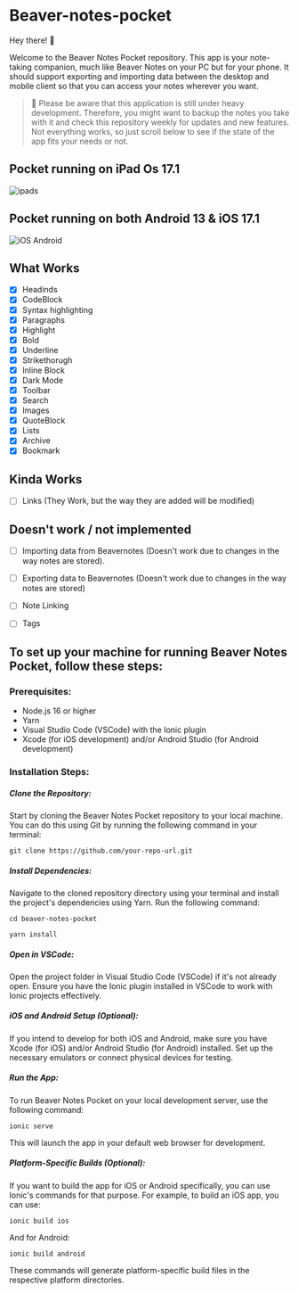 # Beaver-notes-pocket

Hey there! 👋 

Welcome to the Beaver Notes Pocket repository. This app is your note-taking companion, much like Beaver Notes on your PC but for your phone. It should support exporting and importing data between the desktop and mobile client so that you can access your notes wherever you want.

> 🔩 Please be aware that this application is still under heavy development. Therefore, you might want to backup the notes you take with it and check this repository weekly for updates and new features. Not everything works, so just scroll below to see if the state of the app fits your needs or not.

## Pocket running on iPad Os 17.1
![ipads](https://github.com/Daniele-rolli/Beaver-notes-pocket/assets/67503004/6b371374-bad6-415f-bf7b-f90c521b6963)
## Pocket running on both Android 13 & iOS 17.1
![iOS   Android](https://github.com/Daniele-rolli/Beaver-notes-pocket/assets/67503004/76e01ba3-f582-491e-95b0-1e7d6b5bfc50)

## What Works 

- [x] Headinds
- [x] CodeBlock
- [x] Syntax highlighting
- [x] Paragraphs
- [x] Highlight
- [x] Bold
- [x] Underline
- [x] Strikethorugh
- [x] Inline Block
- [x] Dark Mode
- [x] Toolbar
- [x] Search
- [x] Images
- [x] QuoteBlock
- [x] Lists
- [x] Archive
- [x] Bookmark
      
## Kinda Works
- [ ] Links (They Work, but the way they are added will be modified)

## Doesn't work / not implemented 

- [ ] Importing data from Beavernotes (Doesn't work due to changes in the way notes are stored).
- [ ] Exporting data to Beavernotes (Doesn't work due to changes in the way notes are stored)
- [ ] Note Linking
- [ ] Tags
  

## To set up your machine for running Beaver Notes Pocket, follow these steps:

### Prerequisites:

- Node.js 16 or higher
- Yarn
- Visual Studio Code (VSCode) with the Ionic plugin
- Xcode (for iOS development) and/or Android Studio (for Android development)

### Installation Steps:

##### Clone the Repository: 
Start by cloning the Beaver Notes Pocket repository to your local machine. You can do this using Git by running the following command in your terminal:
```
git clone https://github.com/your-repo-url.git
```
##### Install Dependencies: 
Navigate to the cloned repository directory using your terminal and install the project's dependencies using Yarn. Run the following command:
```
cd beaver-notes-pocket
```
```
yarn install
```
##### Open in VSCode: 
Open the project folder in Visual Studio Code (VSCode) if it's not already open. Ensure you have the Ionic plugin installed in VSCode to work with Ionic projects effectively.

##### iOS and Android Setup (Optional): 
If you intend to develop for both iOS and Android, make sure you have Xcode (for iOS) and/or Android Studio (for Android) installed. Set up the necessary emulators or connect physical devices for testing.
##### Run the App: 
To run Beaver Notes Pocket on your local development server, use the following command:
```
ionic serve
```
This will launch the app in your default web browser for development.
##### Platform-Specific Builds (Optional): 
If you want to build the app for iOS or Android specifically, you can use Ionic's commands for that purpose. For example, to build an iOS app, you can use:
```
ionic build ios
```
And for Android:
```
ionic build android
```
These commands will generate platform-specific build files in the respective platform directories.

